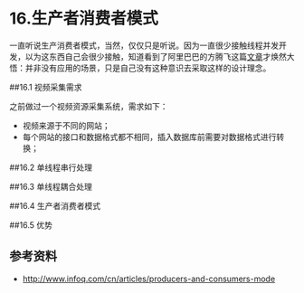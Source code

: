 # 16.生产者消费者模式

一直听说生产消费者模式，当然，仅仅只是听说。因为一直很少接触线程并发开发，以为这东西自己会很少接触，知道看到了阿里巴巴的方腾飞这篇[文章](http://www.infoq.com/cn/articles/producers-and-consumers-mode)才焕然大悟：并非没有应用的场景，只是自己没有这种意识去采取这样的设计理念。

##16.1 视频采集需求

之前做过一个视频资源采集系统，需求如下：

* 视频来源于不同的网站；
* 每个网站的接口和数据格式都不相同，插入数据库前需要对数据格式进行转换；

##16.2 单线程串行处理



##16.3 单线程耦合处理

##16.4 生产者消费者模式

##16.5 优势

## 参考资料
  * http://www.infoq.com/cn/articles/producers-and-consumers-mode
